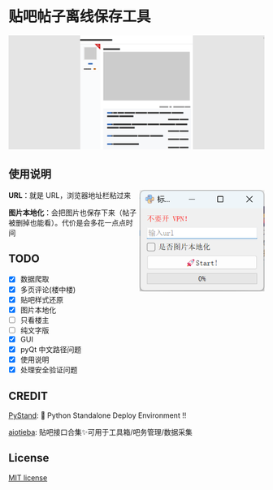 # 贴吧帖子离线保存工具

![alt text](preview.png)

## 使用说明

<img src="preview-gui.png" alt="preview" align="right" style="margin-bottom: 20px; height:200px"/>

**URL**：就是 URL，浏览器地址栏粘过来

**图片本地化**：会把图片也保存下来（帖子被删掉也能看）。代价是会多花一点点时间


## TODO

- [x] 数据爬取
- [x] 多页评论(楼中楼)
- [x] 贴吧样式还原
- [x] 图片本地化
- [ ] 只看楼主
- [ ] 纯文字版
- [x] GUI
- [x] pyQt 中文路径问题
- [x] 使用说明
- [x] 处理安全验证问题

## CREDIT

[PyStand](https://github.com/skywind3000/PyStand): 🚀 Python Standalone Deploy Environment !! 

[aiotieba](https://github.com/Starry-OvO/aiotieba): 贴吧接口合集✨可用于工具箱/吧务管理/数据采集 

## License

[MIT license](./LICENSE)